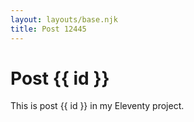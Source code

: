 ```yaml
---
layout: layouts/base.njk
title: Post 12445
---
```


# Post {{ id }}

This is post {{ id }} in my Eleventy project.
